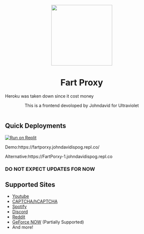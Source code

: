 <p align="center"><img src="https://github.com/YeeticusPrimed/FartProxy/blob/main/fart.png?raw=true" height="200">
</p>

<h1 align="center">Fart Proxy</h1>
<p>Heroku was taken down since it cost money</p>
<p align="center">This is a frontend devoloped by Johndavid for Ultraviolet<br><br></p>

## Quick Deployments
[![Run on Replit](https://raw.githubusercontent.com/BinBashBanana/deploy-buttons/master/buttons/remade/replit.svg)](https://replit.com/github/YeeticusPrimed/FartProxy)
<p>Demo:https://fartporxy.johndavidispog.repl.co/</p>
<p>Alternative:https://FartPorxy-1.johndavidispog.repl.co</p>
<h3>DO NOT EXPECT UPDATES FOR NOW</h3>

## Supported Sites
- [Youtube](https://www.youtube.com)
- [CAPTCHA/hCAPTCHA](https://www.captcha.net)
- [Spotify](https://spotify.com)
- [Discord](https://discord.com)
- [Reddit](https://reddit.com)
- [GeForce NOW](https://play.geforcenow.com/) (Partially Supported)
- And more!
